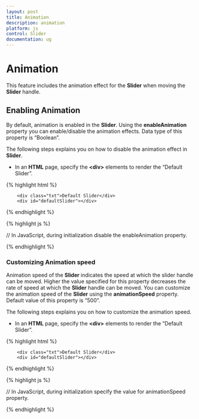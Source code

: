```yaml
---
layout: post
title: Animation
description: animation
platform: js
control: Slider
documentation: ug
---
```


# Animation

This feature includes the animation effect for the **Slider** when moving the **Slider** handle.

## Enabling Animation

By default, animation is enabled in the **Slider**. Using the **enableAnimation** property you can enable/disable the animation effects. Data type of this property is “Boolean”.

The following steps explains you on how to disable the animation effect in **Slider**.

* In an **HTML** page, specify the **&lt;div&gt;** elements to render the “Default Slider”.



{% highlight html %}


        <div class="txt">Default Slider</div>
        <div id="defaultSlider"></div>

{% endhighlight %}

{% highlight js %}


// In JavaScript, during initialization disable the enableAnimation property.

   <script>
        $("#defaultSlider").ejSlider({
            value: 60,
            width: "500",
            enableAnimation:false
        });
    </script>

{% endhighlight %}

### Customizing Animation speed

Animation speed of the **Slider** indicates the speed at which the slider handle can be moved. Higher the value specified for this property decreases the rate of speed at which the **Slider** handle can be moved. You can customize the animation speed of the **Slider** using the **animationSpeed** property. Default value of this property is “500”. 

The following steps explains you on how to customize the animation speed.

* In an **HTML** page, specify the **&lt;div&gt;** elements to render the “Default Slider”.



{% highlight html %}


        <div class="txt">Default Slider</div>
        <div id="defaultSlider"></div>

{% endhighlight %}

{% highlight js %}



// In JavaScript, during initialization specify the value for animationSpeed property.

   <script>
        $("#defaultSlider").ejSlider({
            value: 60,
            width: "500",
            animationSpeed: 600
        });
    </script>


{% endhighlight %}
